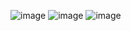 ![image](https://github.com/makson2006/Event_calendar/assets/80846087/d8fe77f2-f29d-4b32-a5f5-71576d23042c)
![image](https://github.com/makson2006/Event_calendar/assets/80846087/500aeb18-5bee-4dd3-b3d3-a98523152db2)
![image](https://github.com/makson2006/Event_calendar/assets/80846087/7fc6f8aa-6175-4e14-aac0-62ec7b1f2db4)

